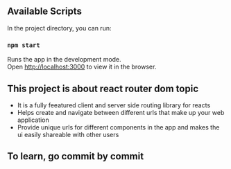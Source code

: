 ## Available Scripts

In the project directory, you can run:

### `npm start`

Runs the app in the development mode.\
Open [http://localhost:3000](http://localhost:3000) to view it in the browser.

## This project is about react router dom topic
- It is a fully feeatured client and server side routing library for reacts
- Helps create and navigate between different urls that make up your web application
- Provide unique urls for different components in the app and makes the ui easily shareable with other users

## To learn, go commit by commit